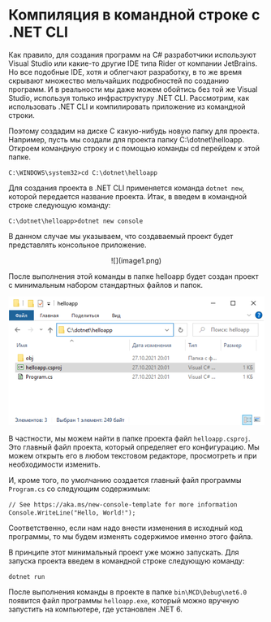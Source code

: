 
# Компиляция в командной строке с .NET CLI

Как правило, для создания программ на C# разработчики используют Visual Studio или какие-то другие IDE типа Rider от компании JetBrains. Но все подобные IDE, хотя и облегчают разработку, в то же время скрывают множество мельчайших подробностей по созданию программ. И в реальности мы даже можем обойтись без той же Visual Studio, используя только инфраструктуру .NET CLI. Рассмотрим, как использовать .NET CLI и компилировать приложение из командной строки.

Поэтому создадим на диске C какую-нибудь новую папку для проекта. Например, пусть мы создали для проекта папку C:\dotnet\helloapp. Откроем командную строку и с помощью команды cd перейдем к этой папке.

```
C:\WINDOWS\system32>cd C:\dotnet\helloapp
```

Для создания проекта в .NET CLI применяется команда ```dotnet new```, которой передается название проекта. Итак, в введем в командной строке следующую команду:

```
C:\dotnet\helloapp>dotnet new console
```

В данном случае мы указываем, что создаваемый проект будет представлять консольное приложение.

<p align="center">
    ![](image1.png)
</p>


После выполнения этой команды в папке helloapp будет создан проект с минимальным набором стандартных файлов и папок.


![](image2.png)

В частности, мы можем найти в папке проекта файл ```helloapp.csproj```. Это главный файл проекта, который определяет его конфигурацию. Мы можем открыть его в любом текстовом редакторе, просмотреть и при необходимости изменить.

И, кроме того, по умолчанию создается главный файл программы ```Program.cs``` со следующим содержимым:


```Csharp
// See https://aka.ms/new-console-template for more information
Console.WriteLine("Hello, World!");
```

Соответственно, если нам надо внести изменения в исходный код программы, то мы будем изменять содержимое именно этого файла.

В принципе этот минимальный проект уже можно запускать. Для запуска проекта введем в командной строке следующую команду:

```
dotnet run
```

После выполнения команды в проекте в папке ```bin\MCD\Debug\net6.0``` появится файл программы ```helloapp.exe```, который можно вручную запустить на компьютере, где установлен .NET 6.